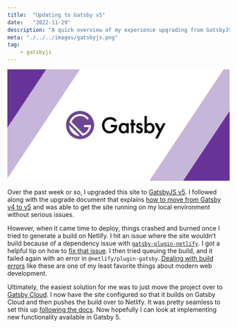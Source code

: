 ```yaml
---
title:  "Updating to Gatsby v5"
date:   "2022-11-29"
description: "A quick overview of my experience upgrading from GatsbyJS v4 to v5."
meta: "./../../images/gatsbyjs.png"
tag: 
    - gatsbyjs
---
```


![GatsbyJS](./../../images/gatsbyjs.png)

Over the past week or so, I upgraded this site to [GatsbyJS v5](https://www.gatsbyjs.com/blog/gatsby-5). I followed along with the upgrade document that explains [how to move from Gatsby v4 to v5](https://www.gatsbyjs.com/docs/reference/release-notes/migrating-from-v4-to-v5/) and was able to get the site running on my local environment without serious issues.

However, when it came time to deploy, things crashed and burned once I tried to generate a build on Netlify. I hit an issue where the site wouldn’t build because of a dependency issue with [`gatsby-plugin-netlify`](https://github.com/netlify/gatsby-plugin-netlify). I got a helpful tip on how to [fix that issue](https://github.com/netlify/gatsby-plugin-netlify/issues/195#issuecomment-1325698268). I then tried queuing the build, and it failed again with an error in `@netlify/plugin-gatsby`. [Dealing with build errors](https://www.bobmatyas.com/blog/build-woes/) like these are one of my least favorite things about modern web development.

Ultimately, the easiest solution for me was to just move the project over to [Gatsby Cloud](https://www.gatsbyjs.com/products/cloud/). I now have the site configured so that it builds on Gatsby Cloud and then pushes the build over to Netlify. It was pretty seamless to set this up [following the docs](https://support.gatsbyjs.com/hc/en-us/articles/360052325174-Deploying-to-Netlify). Now hopefully I can look at implementing new functionality available in Gatsby 5. 